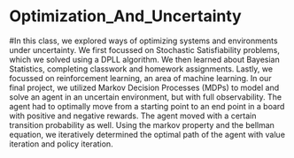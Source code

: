 # Optimization_And_Uncertainty

#In this class, we explored ways of optimizing systems and environments under uncertainty. We first focussed on Stochastic Satisfiability problems, which we solved using a DPLL algorithm. We then learned about Bayesian Statistics, completing classwork and homework assignments. Lastly, we focussed on reinforcement learning, an area of machine learning. In our final project, we utilized Markov Decision Processes (MDPs) to model and solve an agent in an uncertain environment, but with full observability. The agent had to optimally move from a starting point to an end point in a board with positive and negative rewards. The agent moved with a certain transition probability as well. Using the markov property and the bellman equation, we iteratively determined the optimal path of the agent with value iteration and policy iteration.
